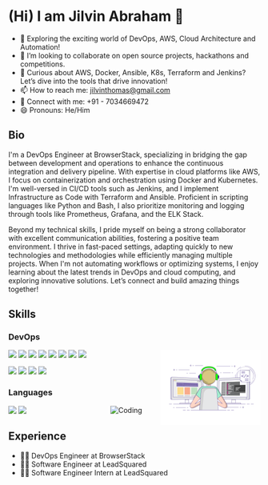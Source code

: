 # (Hi) I am Jilvin Abraham 👋

- 🌱 Exploring the exciting world of DevOps, AWS, Cloud Architecture and Automation!
- 👯 I’m looking to collaborate on open source projects, hackathons and competitions.
- 💬 Curious about AWS, Docker, Ansible, K8s, Terraform and Jenkins? Let’s dive into the tools that drive innovation!
- 📫 How to reach me: jilvinthomas@gmail.com
- 🤝 Connect with me: +91 - 7034669472
- 😄 Pronouns: He/Him
  
## Bio

I'm a DevOps Engineer at BrowserStack, specializing in bridging the gap between development and operations to enhance the continuous integration and delivery pipeline. With expertise in cloud platforms like AWS, I focus on containerization and orchestration using Docker and Kubernetes. I'm well-versed in CI/CD tools such as Jenkins, and I implement Infrastructure as Code with Terraform and Ansible. Proficient in scripting languages like Python and Bash, I also prioritize monitoring and logging through tools like Prometheus, Grafana, and the ELK Stack.

Beyond my technical skills, I pride myself on being a strong collaborator with excellent communication abilities, fostering a positive team environment. I thrive in fast-paced settings, adapting quickly to new technologies and methodologies while efficiently managing multiple projects. When I'm not automating workflows or optimizing systems, I enjoy learning about the latest trends in DevOps and cloud computing, and exploring innovative solutions. Let’s connect and build amazing things together!

## Skills

### DevOps

<code><img src="https://img.icons8.com/?size=100&id=20906&format=png&color=000000" height="30"></code>
<code><img src="https://www.vectorlogo.zone/logos/jenkins/jenkins-icon.svg" height="30"></code>
<code><img src="https://img.icons8.com/?size=100&id=wU62u24brJ44&format=png&color=000000" height="30"></code>
<code><img src="https://img.icons8.com/?size=100&id=iGCCE2iEmh2u&format=png&color=000000" height="30"></code>
<code><img src="https://img.icons8.com/?size=100&id=kEkT1u7zTDk5&format=png&color=000000" height="30"></code>
<code><img src="https://img.icons8.com/?size=100&id=cdYUlRaag9G9&format=png&color=000000" height="30"></code>
<code><img src="https://img.icons8.com/?size=100&id=cvzmaEA4kC0o&format=png&color=000000" height="30"></code>
<code><img src="https://img.icons8.com/?size=100&id=9uVrNMu3Zx1K&format=png&color=000000" height="30"></code>
<img align="right" alt="Coding" width="200" src="https://raw.githubusercontent.com/devSouvik/devSouvik/master/gif3.gif">

<code><img src="https://img.icons8.com/?size=100&id=Ei4ZhVQvIMHE&format=png&color=000000" height="30"></code>
<code><img src="https://img.icons8.com/?size=100&id=17842&format=png&color=000000" height="30"></code>
<code><img src="https://img.icons8.com/?size=100&id=ka3InxFU3QZa&format=png&color=000000" height="30"></code>
<code><img src="https://img.icons8.com/?size=100&id=t2x6DtCn5Zzx&format=png&color=000000" height="30"></code>




### Languages

<code><img src="https://img.icons8.com/?size=100&id=l75OEUJkPAk4&format=png&color=000000" height="30"></code>
<code><img src="https://cdn.jsdelivr.net/npm/programming-languages-logos/src/cpp/cpp.png" height="30"></code>
<img align="right" alt="Coding" width="100"  src="https://komarev.com/ghpvc/?username=JilvinAbraham&color=brightgreen" style="margin-left: 100px;">

## Experience
* 👨‍💻 DevOps Engineer at BrowserStack
* 👨‍💻 Software Engineer at LeadSquared
* 👨‍💻 Software Engineer Intern at LeadSquared
